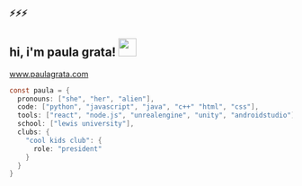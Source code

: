 ### ⚡⚡⚡
## hi, i'm paula grata! <img src="https://cdn3.emoji.gg/emojis/5226-bongocat-wave.gif" width="32">
www.paulagrata.com

```java
const paula = {
  pronouns: ["she", "her", "alien"],
  code: ["python", "javascript", "java", "c++" "html", "css"],
  tools: ["react", "node.js", "unrealengine", "unity", "androidstudio"],
  school: ["lewis university"],
  clubs: {
    "cool kids club": {
      role: "president"
    }
  }
}
```
